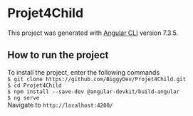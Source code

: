 # Projet4Child
This project was generated with [Angular CLI](https://github.com/angular/angular-cli) version 7.3.5.

## How to run the project
To install the project, enter the following commands <br>
`$ git clone https://github.com/BiggyDev/Projet4Child.git` <br>
`$ cd Projet4Child` <br>
`$ npm install --save-dev @angular-devkit/build-angular` <br>
`$ ng serve` <br>
Navigate to `http://localhost:4200/` <br>
